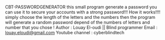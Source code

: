 CBT-PASSWORDGENERATOR
this small program generate a password you can use it to secure your accounts with a strong password!!!
How it works!!!!
simply choose the length of the letters and the numbers then the program will generate a random password depend of the numbers of letters and number that you chose !
Author : Louay El-oudi || Blind programmer
Email : louay.eloudi@gmail.com
Youtube channel : cyberblindtech  
